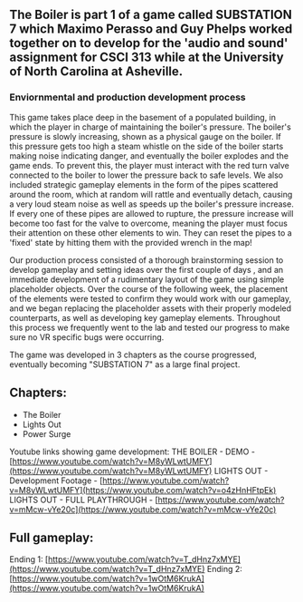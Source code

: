 ## The Boiler is part 1 of a game called SUBSTATION 7 which Maximo Perasso and Guy Phelps worked together on to develop for the 'audio and sound' assignment for CSCI 313 while at the University of North Carolina at Asheville.

### Enviornmental and production development process

This game takes place deep in the basement of a populated building, in which the player in charge of maintaining the boiler's pressure. The boiler's pressure is slowly increasing, shown as a physical gauge on the boiler. If this pressure gets too high a steam whistle on the side of the boiler starts making noise indicating danger, and eventually the boiler explodes and the game ends. To prevent this, the player must interact with the red turn valve connected to the boiler to lower the pressure back to safe levels. We also included strategic gameplay elements in the form of the pipes scattered around the room, which at random will rattle and eventually detach, causing a very loud steam noise as well as speeds up the boiler's pressure increase. If every one of these pipes are allowed to rupture, the pressure increase will become too fast for the valve to overcome, meaning the player must focus their attention on these other elements to win. They can reset the pipes to a 'fixed' state by hitting them with the provided wrench in the map!

Our production process consisted of a thorough brainstorming session to develop gameplay and setting ideas over the first couple of days , and an immediate development of a rudimentary layout of the game using simple placeholder objects. Over the course of the following week, the placement of the elements were tested to confirm they would work with our gameplay, and we began replacing the placeholder assets with their properly modeled counterparts, as well as developing key gameplay elements. Throughout this process we frequently went to the lab and tested our progress to make sure no VR specific bugs were occurring.

The game was developed in 3 chapters as the course progressed, eventually becoming "SUBSTATION 7" as a large final project.
## Chapters: 
- The Boiler 
- Lights Out
- Power Surge


Youtube links showing game development: 
THE BOILER - DEMO - [https://www.youtube.com/watch?v=M8yWLwtUMFY](https://www.youtube.com/watch?v=M8yWLwtUMFY)
LIGHTS OUT - Development Footage - [https://www.youtube.com/watch?v=M8yWLwtUMFY](https://www.youtube.com/watch?v=o4zHnHFtpEk)
LIGHTS OUT - FULL PLAYTHROUGH - [https://www.youtube.com/watch?v=mMcw-vYe20c](https://www.youtube.com/watch?v=mMcw-vYe20c)

## Full gameplay: 
Ending 1: [https://www.youtube.com/watch?v=T_dHnz7xMYE](https://www.youtube.com/watch?v=T_dHnz7xMYE)
Ending 2: [https://www.youtube.com/watch?v=1wOtM6KrukA](https://www.youtube.com/watch?v=1wOtM6KrukA)
